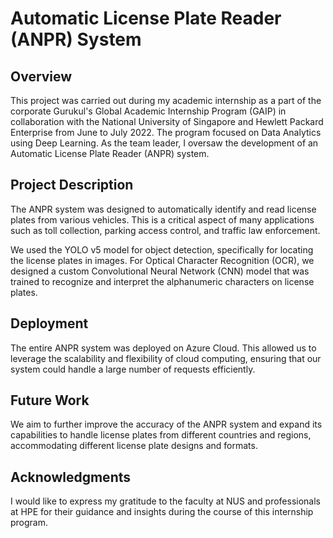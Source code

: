 # Automatic License Plate Reader (ANPR) System

## Overview
This project was carried out during my academic internship as a part of the corporate Gurukul's Global Academic Internship Program (GAIP) in collaboration with the National University of Singapore and Hewlett Packard Enterprise from June to July 2022. The program focused on Data Analytics using Deep Learning. As the team leader, I oversaw the development of an Automatic License Plate Reader (ANPR) system. 

## Project Description
The ANPR system was designed to automatically identify and read license plates from various vehicles. This is a critical aspect of many applications such as toll collection, parking access control, and traffic law enforcement.

We used the YOLO v5 model for object detection, specifically for locating the license plates in images. For Optical Character Recognition (OCR), we designed a custom Convolutional Neural Network (CNN) model that was trained to recognize and interpret the alphanumeric characters on license plates.

## Deployment
The entire ANPR system was deployed on Azure Cloud. This allowed us to leverage the scalability and flexibility of cloud computing, ensuring that our system could handle a large number of requests efficiently.

## Future Work
We aim to further improve the accuracy of the ANPR system and expand its capabilities to handle license plates from different countries and regions, accommodating different license plate designs and formats.

## Acknowledgments
I would like to express my gratitude to the faculty at NUS and professionals at HPE for their guidance and insights during the course of this internship program.


